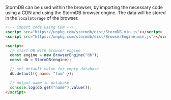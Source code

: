 StormDB can be used within the browser, by importing the necessary code using a CDN and using the StormDB browser engine. The data will be stored in the `localStorage` of the browser.

```html
<!-- import code using CDN -->
<script src="https://unpkg.com/stormdb/dist/StormDB.min.js"></script>
<script src="https://unpkg.com/stormdb/dist/BrowserEngine.min.js"></script>

<script>
  // start DB with browser engine
  const engine = new BrowserEngine("db");
  const db = StormDB(engine);

  // set default value for empty database
  db.default({ name: "tom" });

  // output name in database
  console.log(db.get("name").value());
</script>
```
